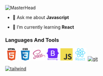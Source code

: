 ![MasterHead](https://media.licdn.com/dms/image/v2/D4E16AQGaFIXPYet5Xw/profile-displaybackgroundimage-shrink_350_1400/profile-displaybackgroundimage-shrink_350_1400/0/1707149573580?e=1747872000&v=beta&t=4g3TupEOyOd9YV2EGDlw1rZO77jrlMMBZ0QWvNWwaFc)




- 💬 Ask me about **Javascript**


- 🌱 I’m currently learning **React**

  


<h3 align="left">Languages And Tools</h3>

<p align="left"> 

<a href="https://www.w3.org/html/" target="_blank" rel="noreferrer"> <img src="https://raw.githubusercontent.com/devicons/devicon/master/icons/html5/html5-original-wordmark.svg" alt="html5" width="40" height="40"/></a>     <a href="https://www.w3schools.com/css/" target="_blank" rel="noreferrer"> <img src="https://raw.githubusercontent.com/devicons/devicon/master/icons/css3/css3-original-wordmark.svg" alt="css3" width="40" height="40"/></a>     <a href="https://sass-lang.com" target="_blank" rel="noreferrer"> <img src="https://raw.githubusercontent.com/devicons/devicon/master/icons/sass/sass-original.svg" alt="sass" width="40" height="40"/></a>     <a href="https://getbootstrap.com" target="_blank" rel="noreferrer"> <img src="https://raw.githubusercontent.com/devicons/devicon/master/icons/bootstrap/bootstrap-plain-wordmark.svg" alt="bootstrap" width="40" height="40"/></a>          <a href="https://developer.mozilla.org/en-US/docs/Web/JavaScript" target="_blank" rel="noreferrer"> <img src="https://raw.githubusercontent.com/devicons/devicon/master/icons/javascript/javascript-original.svg" alt="javascript" width="40" height="40"/></a>     <a href="https://reactjs.org/" target="_blank" rel="noreferrer"> <img src="https://raw.githubusercontent.com/devicons/devicon/master/icons/react/react-original-wordmark.svg" alt="react" width="40" height="40"/></a>  <a href="https://git-scm.com/" target="_blank" rel="noreferrer"> <img src="https://www.vectorlogo.zone/logos/git-scm/git-scm-icon.svg" alt="git" width="40" height="40"/> </a> 

<a href="https://tailwindcss.com/" target="_blank" rel="noreferrer"> <img src="https://images.seeklogo.com/logo-png/35/1/tailwind-css-logo-png_seeklogo-354675.png" alt="tailwind" width="40" height="40"/></a>
</p>

